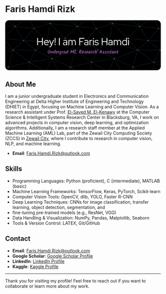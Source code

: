 # Faris Hamdi Rizk

![Profile Header](https://github.com/faris-hamdi/faris-hamdi/blob/main/github-header-image.png)

## About Me

I am a junior undergraduate student in Electronics and Communication Engineering at Delta Higher Institute of Engineering and Technology (DHIET) in Egypt, focusing on Machine Learning and Computer Vision. As a research assistant under Prof. [El-Sayed M. El-Kenawy](https://scholar.google.com/citations?user=fA25haEAAAAJ&hl=en) at the Computer Science & Intelligent Systems Research Center in Blacksburg, VA, I work on advanced projects in computer vision, deep learning, and optimization algorithms. Additionally, I am a research staff member at the Applied Machine Learning (AML) Lab, part of the Zewail City Computing Society (ZCCS) in [Zewail City](https://zewailcity.edu.eg/), where I contribute to research in computer vision, NLP, and machine learning.

- **Email**: [Faris.Hamdi.Rizk@outlook.com](mailto:Faris.Hamdi.Rizk@outlook.com)


## Skills
- Programming Languages: Python (proficient), C (intermediate), MATLAB (basic)
- Machine Learning Frameworks: TensorFlow, Keras, PyTorch, Scikit-learn
- Computer Vision Tools: OpenCV, dlib, YOLO, Faster R-CNN
- Deep Learning Techniques: CNNs for image classification, transfer learning, object detection, segmentation, and
- fine-tuning pre-trained models (e.g., ResNet, VGG)
- Data Handling & Visualization: NumPy, Pandas, Matplotlib, Seaborn
- Tools & Version Control: LATEX, Git/GitHub

## Contact
- **Email**: [Faris.Hamdi.Rizk@outlook.com](mailto:Faris.Hamdi.Rizk@outlook.com)
- **Google Scholar**: [Google Scholar Profile](https://scholar.google.com/citations?user=APspKoIAAAAJ&hl=en)
- **LinkedIn**: [LinkedIn Profile](https://www.linkedin.com/in/fares-hamdy0/)
- **Kaggle**: [Kaggle Profile](https://www.kaggle.com/fareshamdy)
---

Thank you for visiting my profile! Feel free to reach out if you want to collaborate or learn more about my work.
